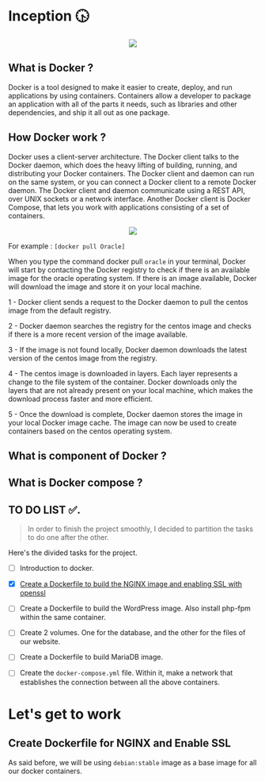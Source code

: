 # Inception 🕟
<p align="center">
<img src="https://alphaville.github.io/optimization-engine/img/docker.gif">
 </p>

## What is Docker ?

Docker is a tool designed to make it easier to create, deploy, and run applications by using containers. Containers allow a developer to package an application with all of the parts it needs, such as libraries and other dependencies, and ship it all out as one package.

## How Docker work ?

Docker uses a client-server architecture. The Docker client talks to the Docker daemon, which does the heavy lifting of building, running, and distributing your Docker containers. The Docker client and daemon can run on the same system, or you can connect a Docker client to a remote Docker daemon. The Docker client and daemon communicate using a REST API, over UNIX sockets or a network interface. Another Docker client is Docker Compose, that lets you work with applications consisting of a set of containers.

<p align="center">
<img src="https://miro.medium.com/max/1400/0*c9ljD66NqkOhhK_f">
</p>

For example : `[docker pull Oracle]`

When you type the command docker pull `oracle` in your terminal, Docker will start by contacting the Docker registry to check if there is an available image for the oracle operating system. If there is an image available, Docker will download the image and store it on your local machine.

1 - Docker client sends a request to the Docker daemon to pull the centos image from the default registry.<br>

2 - Docker daemon searches the registry for the centos image and checks if there is a more recent version of the image available.<br>

3 - If the image is not found locally, Docker daemon downloads the latest version of the centos image from the registry.<br>

4 - The centos image is downloaded in layers. Each layer represents a change to the file system of the container. Docker downloads only the layers that    				are not already present on your local machine, which makes the download process faster and more efficient.<br>
 
5 - Once the download is complete, Docker daemon stores the image in your local Docker image cache. The image can now be used to create containers based on the centos operating system.<br>
 

## What is component of Docker ?

## What is Docker compose ?


## TO DO LIST ✅.
> In order to finish the project smoothly, I decided to partition the tasks to do one after the other.

Here's the divided tasks for the project.
- [ ] Introduction to docker.
- [x] [Create a Dockerfile to build the NGINX image and enabling SSL with openssl](#create-dockerfile-for-nginx-and-enable-ssl)
- [ ] Create a Dockerfile to build the WordPress image. Also install php-fpm within the same container.
- [ ] Create 2 volumes. One for the database, and the other for the files of our website.
- [ ] Create a Dockerfile to build MariaDB image.
- [ ] Create the `docker-compose.yml` file. Within it, make a network that establishes the connection between all the above containers.


# Let's get to work
## Create Dockerfile for NGINX and Enable SSL
As said before, we will be using `debian:stable` image as a base image for all our docker containers.
